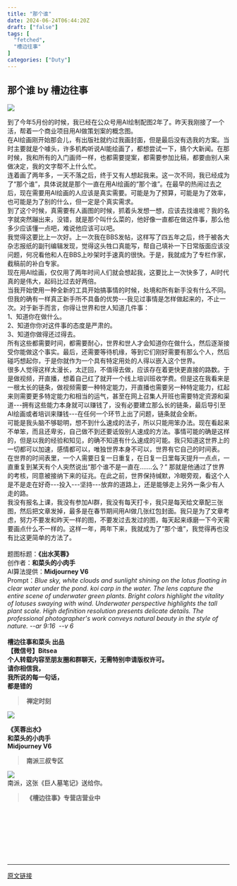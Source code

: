```yaml
---
title: "那个谁"
date: 2024-06-24T06:44:20Z
draft: ["false"]
tags: [
  "fetched",
  "槽边往事"
]
categories: ["Duty"]
---
```

那个谁 by 槽边往事
------
<div><p><img data-galleryid="" data-imgfileid="505315973" data-ratio="1.78359375" data-s="300,640" data-src="https://mmbiz.qpic.cn/mmbiz_jpg/Ia6gU9JNtkrQILpGmMJib8NI4ianNXxVHYPTkicCk6Ot1rTgO3ibqwptjbF07HvcCxjFwkotPCibMvG7IB9BKbQNKaw/640?wx_fmt=jpeg&amp;from=appmsg" data-type="jpeg" data-w="1280" src="https://mmbiz.qpic.cn/mmbiz_jpg/Ia6gU9JNtkrQILpGmMJib8NI4ianNXxVHYPTkicCk6Ot1rTgO3ibqwptjbF07HvcCxjFwkotPCibMvG7IB9BKbQNKaw/640?wx_fmt=jpeg&amp;from=appmsg"></p><section><span>到了今年5月份的时候，我已经在公众号用AI绘制配图2年了。昨天我刚接了一个活，帮着一个商业项目用AI做策划案的概念图。</span></section><section><span>在AI绘画刚开始那会儿，有出版社就约过我画封面，但是最后没有选我的方案。当时主要就是个噱头，许多机构听说AI能绘画了，都想尝试一下，搞个大新闻。在那时候，我和所有的入门画师一样，也都需要提案，都需要参加比稿，都要由别人来做决定，我的文字帮不上什么忙。</span></section><section><span>连着画了两年多，一天不落之后，终于又有人想起我来。这一次不同，我已经成为了“那个谁”，具体说就是那个一直在用AI绘画的“那个谁”。在最早的热闹过去之后，现在需要用AI绘画的人应该是真实需要。可能是为了预算，可能是为了效率，也可能是为了别的什么，但一定是个真实需求。<br></span></section><section><span>到了这个时候，真需要有人画图的时候，抓着头发想一想，应该去找谁呢？我的名字就突然蹦出来，没错，就是那个叫什么菜的，他好像一直都在做这件事，那么他多少应该懂一点吧，难说他应该可以吧。<br></span></section><section><span>我觉得这要比上一次好。上一次我在BBS发帖，这样写了四五年之后，终于被各大杂志报纸的副刊编辑发现，觉得这头牲口真能写，帮自己填补一下日常版面应该没问题，何况看他和人在BBS上吵架时手速真的很快。于是，我就成为了专栏作家，截稿前的补白专家。</span></section><section><span>现在用AI绘画，仅仅用了两年时间人们就会想起我，这要比上一次快多了，AI时代真的是伟大，起码比过去好两倍。</span></section><section><span>当我开始使用一种全新的工具开始搞事情的时候，处境和所有新手没有什么不同。但我的确有一样真正新手所不具备的优势---我见过事情是怎样做起来的，不止一次。对于新手而言，你得让世界和世人知道几件事：</span></section><section><span>1、知道你在做什么。<br></span></section><section><span>2、知道你你对这件事的态度是严肃的。</span></section><section><span>3、知道你做得还过得去。<br></span></section><section><span>所有这些都需要时间，都需要耐心，世界和世人才会知道你在做什么，然后逐渐接受你能做这个事实。最后，还需要等待机缘，等到它们刚好需要有那么个人，然后碰巧想起你，于是你就作为一个具有特定用处的人得以嵌入这个世界。<br></span></section><section><span>很多人觉得这样太漫长，太迂回，不值得去做，应该存在着更快更直接的路数。于是做视频，开直播，想着自己红了就开一个线上培训班收学费。但是这在我看来是一根太长的链条，做视频需要一种特定能力，开直播也需要另一种特定能力，红起来则需要更多特定能力和相当的运气，甚至在网上召集人开班也需要特定资源和渠道---拥有这些能力本身就可以赚钱了，没有必要建立那么长的链条，最后导引至AI绘画或者培训来赚钱---在任何一个环节上出了问题，链条就会全断。</span></section><section><span>可能是我头脑不够聪明，想不到什么速成的法子，所以只能用笨办法。现在看起来不单笨，而且还卑劣，自己做不到还要诋毁别人速成的方法。事情可能的确是这样的，但是以我的经验和知见，的确不知道有什么速成的可能。我只知道这世界上的一切都可以加速，感情都可以，唯独世界本身不可以，世界有它自己的时间表。</span></section><section><span>在世界的时间表里，一个人需要日复一日重复，在日复一日里每天提升一点点，一直重复到某天有个人突然说出“<span>那个谁不是一直在.......么？</span>” 那就是他通过了世界的考核，同意被接纳下来的征兆。在此之前，世界保持缄默，冷眼旁观，看这个人是不是走在好奇---投入---坚持---放弃的道路上，还是能够走上另外一条少有人走的路。</span></section><section><span>我没有报名上课，我没有参加AI群，我没有每天打卡，我只是每天给文章配三张图，然后把文章发掉，最多是在春节期间用AI做几张红包封面。我只是为了文章考虑，努力不要发和昨天一样的图，不要发过去发过的图，每天起来琢磨一下今天需要画点什么不一样的。这样一年，两年下来，我就成为了“那个谁”，我觉得再也没有比这更简单的方法了。</span><br><br></section><section><span>题图标题：<strong>《出水芙蓉》</strong></span></section><section><span>创作者：<strong>和菜头的小肉手</strong></span></section><section><span>AI算法提供：<strong>Midjourney V6</strong></span></section><section><span>Prompt：</span><em><em><span><span><em><span><em><span><span><em><span>Blue sky, white clouds and sunlight shining on the lotus floating in clear water under the pond. koi carp in the water. The lens capture the entire scene of underwater green plants. Bright colors highlight the vitality of lotuses swaying with wind. Underwater perspective highlights the tall plant scale. High definition resolution presents delicate details. The professional photographer's work conveys natural beauty in the style of nature. --ar 9:16 </span></em></span></span></em></span></em></span></span></em> --v 6</em><em></em></section><section><br></section><section><span><strong><span>槽边往事</span></strong><span><strong>和菜头 出品</strong></span></span></section><section><span><strong><span><strong>【微信号】</strong></span><span><strong>Bitsea </strong></span></strong></span></section><section><span><strong>个人转载内容至朋友圈和群聊天，无需特别申请版权许可。</strong></span></section><section><span><strong>请你相信我，</strong></span></section><section><span><strong>我所说的每一句话，</strong></span></section><section><span><strong>都是错的</strong></span></section><section><mp-common-profile data-id="MjM5MjAzODU2MA==" data-pluginname="mpprofile" data-headimg="http://mmbiz.qpic.cn/mmbiz_png/Ia6gU9JNtkqHEnONjkaACAcIYMNVibNzxL0jgSVwic1U7kJM6Jz1yXVx9v30ibMUvCqLRO9C2a9zJySkbFb9HgvrA/0?wx_fmt=png" data-nickname="槽边往事" data-alias="bitsea" data-signature=" " data-from="2" data-weuitheme="light" data-weui-theme="light"></mp-common-profile></section><blockquote><section><span><strong> </strong><strong>禅定时刻</strong></span></section></blockquote><p><img data-cropselx1="0" data-cropselx2="578" data-cropsely1="0" data-cropsely2="324" data-galleryid="" data-imgfileid="505315978" data-ratio="1.78359375" data-s="300,640" data-src="https://mmbiz.qpic.cn/mmbiz_jpg/Ia6gU9JNtkrQILpGmMJib8NI4ianNXxVHYGs2K7KRvEOsA1SdgmrXe2VzCuQQicSo4PX9StXT6DXh1S2L5ebgLjYQ/640?wx_fmt=jpeg&amp;from=appmsg" data-type="jpeg" data-w="1280" src="https://mmbiz.qpic.cn/mmbiz_jpg/Ia6gU9JNtkrQILpGmMJib8NI4ianNXxVHYGs2K7KRvEOsA1SdgmrXe2VzCuQQicSo4PX9StXT6DXh1S2L5ebgLjYQ/640?wx_fmt=jpeg&amp;from=appmsg"></p><section><span><strong><strong>《芙蓉出水》</strong></strong></span></section><section><span><strong><strong>和菜头的小肉手</strong></strong></span></section><section><span><strong><strong><strong>Midjourney V6</strong></strong></strong></span></section><blockquote><section><span><strong> 南派三叔专区</strong></span></section></blockquote><section><img data-backh="767" data-backw="578" data-cropselx1="0" data-cropselx2="578" data-cropsely1="0" data-cropsely2="767" data-galleryid="" data-imgfileid="505315979" data-ratio="1.32734375" data-s="300,640" data-src="https://mmbiz.qpic.cn/mmbiz_jpg/Ia6gU9JNtkrQILpGmMJib8NI4ianNXxVHYtfN38FYyXTUXYj8nZWBu7ORQqYFp01Z4VpXEQKxIx3CZ2OVibicfpHyg/640?wx_fmt=jpeg&amp;from=appmsg" data-type="jpeg" data-w="1280" src="https://mmbiz.qpic.cn/mmbiz_jpg/Ia6gU9JNtkrQILpGmMJib8NI4ianNXxVHYtfN38FYyXTUXYj8nZWBu7ORQqYFp01Z4VpXEQKxIx3CZ2OVibicfpHyg/640?wx_fmt=jpeg&amp;from=appmsg"></section><section><span>南派，这张《巨人墓笔记》送给你。<strong></strong></span></section><blockquote><section><span><strong> 《槽边往事》专营店营业中</strong></span></section></blockquote><section><br></section><section><mp-common-miniprogram data-miniprogram-nickname="菜头特选C" data-miniprogram-avatar="http://mmbiz.qpic.cn/mmbiz_png/iaAg0lgnpD6e71CwTVA3stu7V9nMGa9RouiaNbdA4XAp8D2dpRaXpaibTiakdd3hCeczhMGlvsFyWVFStn5xE55A1A/640?wx_fmt=png&amp;wxfrom=200" data-miniprogram-title="2024年新品云腿小圆包上线" data-miniprogram-imageurl="http://mmbiz.qpic.cn/mmbiz_jpg/Ia6gU9JNtkrEKmoEhWJVnvdpHDiaLoYepBSha14eDkqjichbHnrdqeoERLw2s5hMS10pEVCLXoA1DJTBG1ib7fJFw/0?wx_fmt=jpeg" data-miniprogram-type="card" data-miniprogram-servicetype="0" data-pluginname="insertminiprogram" data-miniprogram-appid="wxf3e6055a60a19d97" data-miniprogram-applink="" data-miniprogram-imageurlback="http%3A%2F%2Fmmbiz.qpic.cn%2Fmmbiz_jpg%2FIa6gU9JNtko2ibWRqwCoyYbvqnOy3N6ZUnLkQv0c4Pnuhpq4fJiaOIaobGuOvPV3mIb7U0G4pgk3Sp6sicGdN3hZQ%2F0%3Fwx_fmt%3Djpeg" data-miniprogram-cropperinfo="%7B%22c%22%3A%7B%22x%22%3A0%2C%22y%22%3A1%2C%22x2%22%3A245%2C%22y2%22%3A197%2C%22w%22%3A245%2C%22h%22%3A196%7D%7D" data-miniprogram-path="pages/home/dashboard/index"></mp-common-miniprogram></section><section><mp-common-miniprogram data-miniprogram-nickname="菜头特选C" data-miniprogram-avatar="http://mmbiz.qpic.cn/mmbiz_png/iaAg0lgnpD6e71CwTVA3stu7V9nMGa9RouiaNbdA4XAp8D2dpRaXpaibTiakdd3hCeczhMGlvsFyWVFStn5xE55A1A/640?wx_fmt=png&amp;wxfrom=200" data-miniprogram-title="甘冽芬芳的大理小叶新春红茶上线" data-miniprogram-imageurl="http://mmbiz.qpic.cn/mmbiz_jpg/Ia6gU9JNtko2ibWRqwCoyYbvqnOy3N6ZUiaibLFcP0pNU4tcBsziacL4QyetunlVUqCIysZwE4xqM5HXiaBSCskhAmQ/0?wx_fmt=jpeg" data-miniprogram-type="card" data-miniprogram-servicetype="0" data-pluginname="insertminiprogram" data-miniprogram-appid="wxf3e6055a60a19d97" data-miniprogram-applink="" data-miniprogram-imageurlback="http%3A%2F%2Fmmbiz.qpic.cn%2Fmmbiz_jpg%2FIa6gU9JNtko2ibWRqwCoyYbvqnOy3N6ZUxsmKZVZyPxMYBxu2ryFXUZm4hYIWzvWv0f4ftIqibybicstMrLWEHovA%2F0%3Fwx_fmt%3Djpeg" data-miniprogram-cropperinfo="%7B%22c%22%3A%7B%22x%22%3A0%2C%22y%22%3A19%2C%22x2%22%3A245%2C%22y2%22%3A215%2C%22w%22%3A245%2C%22h%22%3A196%7D%7D" data-miniprogram-path="pages/home/dashboard/index"></mp-common-miniprogram></section><section><mp-common-miniprogram data-miniprogram-nickname="菜头特选C" data-miniprogram-avatar="http://mmbiz.qpic.cn/mmbiz_png/iaAg0lgnpD6e71CwTVA3stu7V9nMGa9RouiaNbdA4XAp8D2dpRaXpaibTiakdd3hCeczhMGlvsFyWVFStn5xE55A1A/640?wx_fmt=png&amp;wxfrom=200" data-miniprogram-title="酸香馥郁百香果米线上线" data-miniprogram-imageurl="http://mmbiz.qpic.cn/mmbiz_jpg/Ia6gU9JNtkoNAkjEdSdNC0bcwHZI7XJxjfGeiaGiasGQJMY5h8Tzr4bNLp1wbxMHFZZFGgLEfAicWJyrnJMNEuWYA/0?wx_fmt=jpeg" data-miniprogram-type="card" data-miniprogram-servicetype="0" data-pluginname="insertminiprogram" data-miniprogram-appid="wxf3e6055a60a19d97" data-miniprogram-applink="" data-miniprogram-imageurlback="http%3A%2F%2Fmmbiz.qpic.cn%2Fmmbiz_jpg%2FIa6gU9JNtkoNAkjEdSdNC0bcwHZI7XJxAyUXcE7m8iaicHFvXSsQRYibaFkruTWwM8ibPYdkFW0Ytib5Jo1w8OYqViaQ%2F0%3Fwx_fmt%3Djpeg" data-miniprogram-cropperinfo="%7B%22c%22%3A%7B%22x%22%3A0%2C%22y%22%3A33%2C%22x2%22%3A245%2C%22y2%22%3A229%2C%22w%22%3A245%2C%22h%22%3A196%7D%7D" data-miniprogram-path="pages/home/dashboard/index"></mp-common-miniprogram></section><section><br></section><section><br></section><p><br></p><section><br></section><p><mp-style-type data-value="3"></mp-style-type></p></div>  
<hr>
<a href="https://mp.weixin.qq.com/s/U9jwUWEQGOTgE1Ao98Cpfw",target="_blank" rel="noopener noreferrer">原文链接</a>
